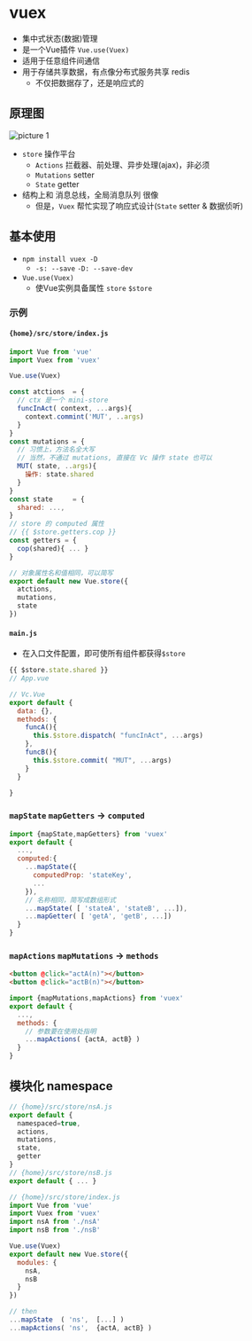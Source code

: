 # vuex
- 集中式状态(数据)管理
- 是一个Vue插件 `Vue.use(Vuex)`
- 适用于任意组件间通信
- 用于存储共享数据，有点像分布式服务共享 redis
  - 不仅把数据存了，还是响应式的

## 原理图
![picture 1](https://p1.kodo-oss.dronekumo.xyz/804b3f1726d96efff66e67cdf9cda40a53c0a67f5f8164bde1b8756107768634.png) 
- `store` 操作平台
  - `Actions`  拦截器、前处理、异步处理(ajax)，非必须
  - `Mutations` setter
  - `State` getter
- 结构上和 消息总线，全局消息队列 很像
  - 但是，`Vuex` 帮忙实现了响应式设计(`State` setter & 数据侦听)

## 基本使用
- `npm install vuex -D`
  - `-s: --save` `-D: --save-dev`
- `Vue.use(Vuex)`
  - 使Vue实例具备属性 `store` `$store`

### 示例
#### `{home}/src/store/index.js`
```js
import Vue from 'vue'
import Vuex from 'vuex'

Vue.use(Vuex)

const atctions  = {
  // ctx 是一个 mini-store
  funcInAct( context, ...args){
    context.commint('MUT', ..args)
  }
}
const mutations = {
  // 习惯上，方法名全大写
  // 当然，不通过 mutations, 直接在 Vc 操作 state 也可以
  MUT( state, ..args){
    操作: state.shared
  }
}
const state     = {
  shared: ...,
}
// store 的 computed 属性
// {{ $store.getters.cop }}
const getters = {
  cop(shared){ ... }
}

// 对象属性名和值相同，可以简写
export default new Vue.store({
  atctions,
  mutations,
  state
})
```
#### `main.js`
- 在入口文件配置，即可使所有组件都获得`$store`
```js
{{ $store.state.shared }}
// App.vue

// Vc.Vue
export default {
  data: {},
  methods: {
    funcA(){
      this.$store.dispatch( "funcInAct", ...args)
    },
    funcB(){
      this.$store.commit( "MUT", ...args)
    }
  }

}
```

### `mapState` `mapGetters` → `computed`
```js
import {mapState,mapGetters} from 'vuex'
export default {
  ...,
  computed:{
    ...mapState({
      computedProp: 'stateKey', 
      ...
    }),
    // 名称相同，简写成数组形式
    ...mapState( [ 'stateA', 'stateB', ...]),
    ...mapGetter( [ 'getA', 'getB', ...])
  }
}
```
### `mapActions` `mapMutations` → `methods`
```html
<button @click="actA(n)"></button>
<button @click="actB(n)"></button>
```
```js
import {mapMutations,mapActions} from 'vuex'
export default {
  ...,
  methods: {
    // 参数要在使用处指明
    ...mapActions( {actA, actB} )
  }
}
```

## 模块化 namespace
```js
// {home}/src/store/nsA.js
export default {
  namespaced=true,
  actions,
  mutations,
  state,
  getter
}
// {home}/src/store/nsB.js
export default { ... }

// {home}/src/store/index.js
import Vue from 'vue'
import Vuex from 'vuex'
import nsA from './nsA'
import nsB from './nsB'

Vue.use(Vuex)
export default new Vue.store({
  modules: {
    nsA,
    nsB
  }
})

// then
...mapState  ( 'ns',  [...] )
...mapActions( 'ns',  {actA, actB} )

```